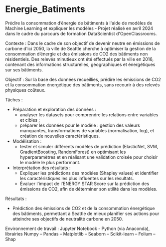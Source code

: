 # Energie_Batiments

Prédire la consommation d’énergie de bâtiments à l'aide de modèles de Machine Learning et expliquer les modèles - Projet réalisé en avril 2024 dans le cadre du parcours de formation DataScientist d'OpenClassrooms.

Contexte : Dans le cadre de son objectif de devenir neutre en émissions de carbone d'ici 2050, la ville de Seattle cherche à optimiser la gestion de la consommation d’énergie et des émissions de CO2 des bâtiments non résidentiels. Des relevés minutieux ont été effectués par la ville en 2016, contenant des informations structurelles, géographiques et énergétiques sur ses bâtiments.

Objectif : Sur la base des données recueillies, prédire les émissions de CO2 et la consommation énergétique des bâtiments, sans recourir à des relevés physiques coûteux.

Tâches :
-	Préparation et exploration des données :
    - analyser les datasets pour comprendre les relations entre variables et cibles ;
    - préparer les données pour le modèle : gestion des valeurs manquantes, transformations de variables (normalisation, log), et création de nouvelles caractéristiques.
-	Modélisation :
    - tester et simuler différents modèles de prédiction (ElasticNet, SVM, GradientBoosting, RandomForest) en optimisant les hyperparamètres et en réalisant une validation croisée pour choisir le modèle le plus performant.
-	Interprétation des résultats :
    - Expliquer les prédictions des modèles (Shapley values) et identifier les caractéristiques les plus influentes sur les résultats.
    - Évaluer l'impact de l'ENERGY STAR Score sur la prédiction des émissions de CO2, afin de déterminer son utilité dans les modèles.

Résultats : 
-	Prédiction des émissions de CO2 et de la consommation énergétique des bâtiments, permettant à Seattle de mieux planifier ses actions pour atteindre ses objectifs de neutralité carbone en 2050.

Environnement de travail : Jupyter Notebook - Python (via Anaconda), librairies Numpy – Pandas – Matplotlib – Seaborn – Scikit-learn – Folium – Shap 
